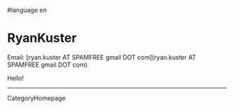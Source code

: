 
#language en
# RyanKuster

Email: [ryan.kuster AT SPAMFREE gmail DOT com](ryan.kuster AT SPAMFREE gmail DOT com)

Hello!

---
CategoryHomepage
